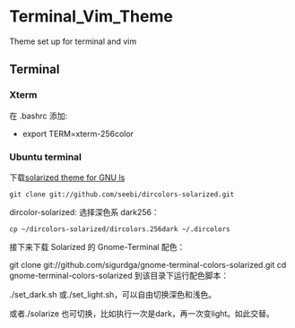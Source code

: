 # Terminal_Vim_Theme
Theme set up for terminal and vim

## Terminal
### Xterm
在 .bashrc 添加:
* export TERM=xterm-256color

### Ubuntu terminal
下载[solarized theme for GNU ls](https://github.com/seebi/dircolors-solarized)
```shell
git clone git://github.com/seebi/dircolors-solarized.git
```
dircolor-solarized: 选择深色系 dark256：
```shell
cp ~/dircolors-solarized/dircolors.256dark ~/.dircolors
```

接下来下载 Solarized 的 Gnome-Terminal 配色：

git clone git://github.com/sigurdga/gnome-terminal-colors-solarized.git
cd gnome-terminal-colors-solarized 到该目录下运行配色脚本：

./set_dark.sh 或./set_light.sh，可以自由切换深色和浅色。

或者./solarize 也可切换，比如执行一次是dark，再一次变light。如此交替。
